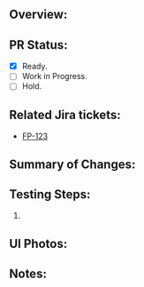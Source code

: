 ## Overview: ##

## PR Status: ##

* [X] Ready.
* [ ] Work in Progress.
* [ ] Hold.

## Related Jira tickets: ##

* [FP-123](https://jira.tacc.utexas.edu/browse/FP-123)

## Summary of Changes: ##

## Testing Steps: ##
1. 

## UI Photos:

## Notes: ##
